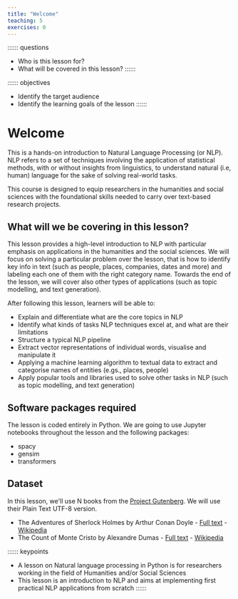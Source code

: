 ```yaml
---
title: "Welcome"
teaching: 5
exercises: 0
---
```


:::::: questions
- Who is this lesson for?
- What will be covered in this lesson?
::::::

:::::: objectives
- Identify the target audience
- Identify the learning goals of the lesson
::::::

# Welcome
This is a hands-on introduction to Natural Language Processing (or NLP). NLP refers to a set of techniques involving the application of statistical methods, 
with or without insights from linguistics, to understand natural (i.e, human) language for the sake of solving real-world tasks.

This course is designed to equip researchers in the humanities and social sciences with the foundational
skills needed to carry over text-based research projects. 

## What will we be covering in this lesson?

This lesson provides a high-level introduction to NLP with particular emphasis on applications in the humanities and the social
sciences. We will focus on solving a particular problem over the lesson, that is how to identify key info in text (such as people,
places, companies, dates and more) and labeling each one of them with the right category name. Towards the end of the lesson,
we will cover also other types of applications (such as topic modelling, and text generation).

After following this lesson, learners will be able to:

- Explain and differentiate what are the core topics in NLP
- Identify what kinds of tasks NLP techniques excel at, and what are their limitations
- Structure a typical NLP pipeline
- Extract vector representations of individual words, visualise and manipulate it
- Applying a machine learning algorithm to textual data to extract and categorise names of entities (e.gs., places, people)
- Apply popular tools and libraries used to solve other tasks in NLP (such as topic modelling, and text generation)

## Software packages required
The lesson is coded entirely in Python. We are going to use Jupyter notebooks throughout the lesson and the following packages:

- spacy
- gensim
- transformers

## Dataset
In this lesson, we'll use N books from the [Project Gutenberg](https://www.gutenberg.org/). We will use their Plain Text UTF-8 version.

- The Adventures of Sherlock Holmes by Arthur Conan Doyle - [Full text](https://www.gutenberg.org/cache/epub/1661/pg1661.txt) - [Wikipedia](https://en.wikipedia.org/wiki/The_Adventures_of_Sherlock_Holmes)
- The Count of Monte Cristo by Alexandre Dumas - [Full text](https://www.gutenberg.org/cache/epub/1184/pg1184.txt) - [Wikipedia](https://en.wikipedia.org/wiki/The_Count_of_Monte_Cristo)


:::::: keypoints 
- A lesson on Natural language processing in Python is for researchers working in the field of Humanities and/or Social Sciences
- This lesson is an introduction to NLP and aims at implementing first practical NLP applications from scratch 
::::::

